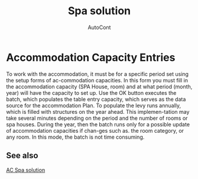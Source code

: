 ﻿---
    title: "Spa solution"
    author: AutoCont
    ms.date: 04/30/2018
    ms.topic: article
    ms.prod: dynamics-nav-2017
    ms.contentlocale: en
    ms.lasthandoff: 04/30/2018
---

# Accommodation Capacity Entries

To work with the accommodation, it must be for a specific period set using the setup forms of ac-commodation capacities.
In this form you must fill in the accommodation capacity (SPA House, room) and at what period (month, year) will have the capacity to set up.
Use the OK button executes the batch, which populates the table entry capacity, which serves as the data source for the accommodation Plan.
To populate the levy runs annually, which is filled with structures on the year ahead. This implemen-tation may take several minutes depending on the period and the number of rooms or spa houses.
During the year, then the batch runs only for a possible update of accommodation capacities if chan-ges such as. the room category, or any room. In this mode, the batch is not time consuming. 



## <a name="see-also"></a>See also
[AC Spa solution](ac-spa-solution.md)